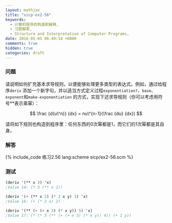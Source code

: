 ```yaml
---
layout: mathjax
title: "sicp-ex2-56"
keywords:
  - 计算机程序的构造和解释,
  - 习题解答,
  - Structure and Interpretation of Computer Programs,
date: 2016-05-05 06:49:14 +0800
comments: true
hidden: true
categories: draft
---
```


### 问题

请说明如何扩充基本求导规则，以便能够处理更多类型的表达式。例如，通过给程序`deriv`
添加一个新字句，并以适当方式定义过程`exponentiation?`、`base`、`exponent`和`make-exponentiation`
的方式，实现下述求导规则（你可以考虑用符号\*\*表示乘幂）：

$$
\frac {d(u\^n)} {dx} = nu\^{n-1}(\frac {du} {dx})
$$

请将如下规则也构造到程序里：任何东西的0次幂都是1，而它们的1次幂都是其自身。

### 解答

{% include_code 练习2.56 lang:scheme sicp/ex2-56.scm %}

### 测试

``` scheme
(deriv '(** x 3) 'x)
;Value 14: (* 3 (** x 2))

(deriv '(+ (** x 2) (* 2 x y) 3) 'x)
;Value 16: (+ (* 2 x) 2)

(deriv '(** (+ (+ x 3) (* x y)) 5) 'x)
;Value 17: (* (* 5 (** (+ (+ x 3) (* x y)) 4)) (+ 1 y))
```
